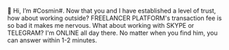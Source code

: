 👋 Hi, I’m #Cosmin#.
Now that you and I have established a level of trust, how about working outside?
FREELANCER PLATFORM's transaction fee is so bad it makes me nervous.
What about working with SKYPE or TELEGRAM?
I'm ONLINE all day there.
No matter when you find him, you can answer within 1-2 minutes.
